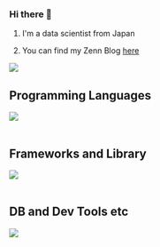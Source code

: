 ### Hi there 👋

1. I'm a data scientist from Japan

2. You can find my Zenn Blog [here](https://zenn.dev/taro98)

![](https://github-readme-stats.vercel.app/api/top-langs?username=yukimura-manase&show_icons=true&locale=en&layout=compact)

## Programming Languages

<img src="https://skillicons.dev/icons?i=py, R" /> <br /><br />

## Frameworks and Library

<img src="https://skillicons.dev/icons?i=sklearn" /> <br /><br />

## DB and Dev Tools etc

<img src="https://skillicons.dev/icons?i=github,vscode" /> <br /><br />

